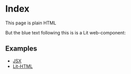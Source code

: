 <script type="module" src="/component.js"></script>
<main>
  <h1>Index</h1>
  
  <p>This page is plain HTML</p>
  <p>But the blue text following this is is a Lit web-component: <simple-greeting></simple-greeting></p>

  <h2>Examples</h2>
  <ul>
    <li><a href="/jsx">JSX</a></li>
    <li><a href="/lit-html">Lit-HTML</a></li>
  </ul>
</main>